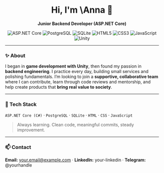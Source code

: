 <div align="center">

# Hi, I'm **\Anna** 👋

**Junior Backend Developer (ASP.NET Core)**

<p>
  <img src="https://img.shields.io/badge/ASP.NET%20Core-512BD4?logo=.net&logoColor=white" alt="ASP.NET Core" />
  <img src="https://img.shields.io/badge/PostgreSQL-4169E1?logo=postgresql&logoColor=white" alt="PostgreSQL" />
  <img src="https://img.shields.io/badge/SQLite-003B57?logo=sqlite&logoColor=white" alt="SQLite" />
  <img src="https://img.shields.io/badge/HTML5-E34F26?logo=html5&logoColor=white" alt="HTML5" />
  <img src="https://img.shields.io/badge/CSS3-1572B6?logo=css3&logoColor=white" alt="CSS3" />
  <img src="https://img.shields.io/badge/JavaScript-F7DF1E?logo=javascript&logoColor=black" alt="JavaScript" />
  <img src="https://img.shields.io/badge/Unity-000000?logo=unity&logoColor=white" alt="Unity" />
</p>

</div>

---

### ✨ About

I began in **game development with Unity**, then found my passion in **backend engineering**. I practice every day, building small services and polishing fundamentals. I’m looking to join a **supportive, collaborative team** where I can contribute, learn through code reviews and mentorship, and help create products that **bring real value to society**.

---

### 🧰 Tech Stack

`ASP.NET Core (C#)` · `PostgreSQL` · `SQLite` · `HTML` · `CSS` · `JavaScript`

> Always learning. Clean code, meaningful commits, steady improvement.

---

### 📫 Contact

**Email:** [your.email@example.com](mailto:your.email@example.com) · **LinkedIn:** your-linkedin · **Telegram:** @yourhandle
